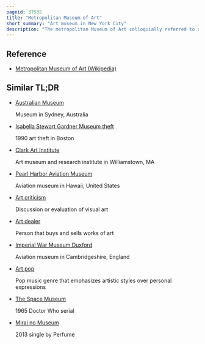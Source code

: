 ```yaml
---
pageid: 37535
title: "Metropolitan Museum of Art"
short_summary: "Art museum in New York City"
description: "The metropolitan Museum of Art colloquially referred to as the Met is an Art Museum in new York City. It is the largest Art Museum in the Americas and the fourth largest in the World."
---
```


## Reference

- [Metropolitan Museum of Art (Wikipedia)](https://en.wikipedia.org/?curid=37535)

## Similar TL;DR

- [Australian Museum](/tldr/en/australian-museum)

  Museum in Sydney, Australia

- [Isabella Stewart Gardner Museum theft](/tldr/en/isabella-stewart-gardner-museum-theft)

  1990 art theft in Boston

- [Clark Art Institute](/tldr/en/clark-art-institute)

  Art museum and research institute in Williamstown, MA

- [Pearl Harbor Aviation Museum](/tldr/en/pearl-harbor-aviation-museum)

  Aviation museum in Hawaii, United States

- [Art criticism](/tldr/en/art-criticism)

  Discussion or evaluation of visual art

- [Art dealer](/tldr/en/art-dealer)

  Person that buys and sells works of art

- [Imperial War Museum Duxford](/tldr/en/imperial-war-museum-duxford)

  Aviation museum in Cambridgeshire, England

- [Art pop](/tldr/en/art-pop)

  Pop music genre that emphasizes artistic styles over personal expressions

- [The Space Museum](/tldr/en/the-space-museum)

  1965 Doctor Who serial

- [Mirai no Museum](/tldr/en/mirai-no-museum)

  2013 single by Perfume
